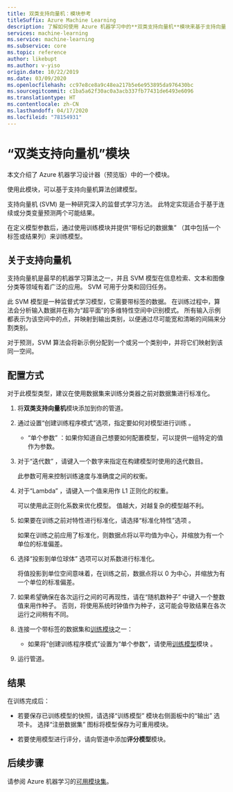 ```yaml
---
title: 双类支持向量机：模块参考
titleSuffix: Azure Machine Learning
description: 了解如何使用 Azure 机器学习中的**双类支持向量机**模块来基于支持向量机算法创建模型。
services: machine-learning
ms.service: machine-learning
ms.subservice: core
ms.topic: reference
author: likebupt
ms.author: v-yiso
origin.date: 10/22/2019
ms.date: 03/09/2020
ms.openlocfilehash: cc97e8ce8a9c48ea217b5e6e953895da976430bc
ms.sourcegitcommit: c1ba5a62f30ac0a3acb337fb77431de6493e6096
ms.translationtype: HT
ms.contentlocale: zh-CN
ms.lasthandoff: 04/17/2020
ms.locfileid: "78154931"
---
```

# <a name="two-class-support-vector-machine-module"></a>“双类支持向量机”模块

本文介绍了 Azure 机器学习设计器（预览版）中的一个模块。

使用此模块，可以基于支持向量机算法创建模型。 

支持向量机 (SVM) 是一种研究深入的监督式学习方法。 此特定实现适合于基于连续或分类变量预测两个可能结果。

在定义模型参数后，通过使用训练模块并提供“带标记的数据集”  （其中包括一个标签或结果列）来训练模型。

## <a name="about-support-vector-machines"></a>关于支持向量机

支持向量机是最早的机器学习算法之一，并且 SVM 模型在信息检索、文本和图像分类等领域有着广泛的应用。 SVM 可用于分类和回归任务。

此 SVM 模型是一种监督式学习模型，它需要带标签的数据。 在训练过程中，算法会分析输入数据并在称为“超平面”的多维特性空间中识别模式。   所有输入示例都表示为该空间中的点，并映射到输出类别，以便通过尽可能宽和清晰的间隔来分割类别。

对于预测，SVM 算法会将新示例分配到一个或另一个类别中，并将它们映射到该同一空间。 

## <a name="how-to-configure"></a>配置方式 

对于此模型类型，建议在使用数据集来训练分类器之前对数据集进行标准化。
  
1.  将**双类支持向量机**模块添加到你的管道。  
  
2.  通过设置“创建训练程序模式”选项，指定要如何对模型进行训练  。  
  
    -   “单个参数”  ：如果你知道自己想要如何配置模型，可以提供一组特定的值作为参数。  

3.  对于“迭代数”  ，请键入一个数字来指定在构建模型时使用的迭代数目。  
  
     此参数可用来控制训练速度与准确度之间的权衡。  
  
4.  对于“Lambda”  ，请键入一个值来用作 L1 正则化的权重。  
  
     可以使用此正则化系数来优化模型。 值越大，对越复杂的模型越不利。  
  
5.  如果要在训练之前对特性进行标准化，请选择“标准化特性”选项  。
  
     如果在训练之前应用了标准化，则数据点将以平均值为中心，并缩放为有一个单位的标准偏差。
  
6.  选择“投影到单位球体”  选项可以对系数进行标准化。
  
     将值投影到单位空间意味着，在训练之前，数据点将以 0 为中心，并缩放为有一个单位的标准偏差。
  
7.  如果希望确保在各次运行之间的可再现性，请在“随机数种子”  中键入一个整数值来用作种子。  否则，将使用系统时钟值作为种子，这可能会导致结果在各次运行之间稍有不同。
  
9. 连接一个带标签的数据集和[训练模块](module-reference.md)之一：
  
    -   如果将“创建训练程序模式”设置为“单个参数”，请使用[训练模型](train-model.md)模块   。
  
10. 运行管道。

## <a name="results"></a>结果

在训练完成后：

+ 若要保存已训练模型的快照，请选择“训练模型”  模块右侧面板中的“输出”  选项卡。 选择“注册数据集”  图标将模型保存为可重用模块。

+ 若要使用模型进行评分，请向管道中添加**评分模型**模块。


## <a name="next-steps"></a>后续步骤

请参阅 Azure 机器学习的[可用模块集](module-reference.md)。 